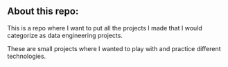 ## About this repo:

This is a repo where I want to put all the projects I made that I would categorize as 
data engineering projects.

These are small projects where I wanted to play with and practice different technologies.
